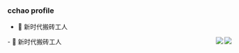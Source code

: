 ### cchao profile

- 🧱 新时代搬砖工人

<img align="right" src="https://github-readme-stats.vercel.app/api/top-langs/?username=cchao123&layout=compact" />
- 🧱 新时代搬砖工人

<img align="right"  src="https://github-readme-stats.vercel.app/api?username=cchao123&&hide=contribs,prs&bg_color=30,e96443,904e95&title_color=fff&text_color=fff" />
